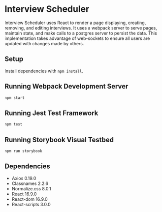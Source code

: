 # Interview Scheduler

Interview Scheduler uses React to render a page displaying, creating, removing, and editing interviews. It uses a webpack server to serve pages, maintain state, and make calls to a postgres server to persist the data. This implementation takes advantage of web-sockets to ensure all users are updated with changes made by others.

## Setup

Install dependencies with `npm install`.

## Running Webpack Development Server

```sh
npm start
```

## Running Jest Test Framework

```sh
npm test
```

## Running Storybook Visual Testbed

```sh
npm run storybook
```

## Dependencies

- Axios 0.19.0
- Classnames 2.2.6
- Normalize.css 8.0.1
- React 16.9.0
- React-dom 16.9.0
- React-scripts 3.0.0
